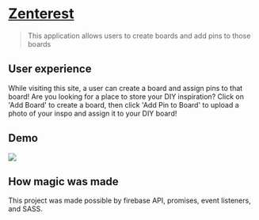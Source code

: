 # [Zenterest](https://pinterest-5a315.web.app/)
> This application allows users to create boards and add pins to those boards

## User experience
While visiting this site, a user can create a board and assign pins to that board! Are you looking for a place to store your DIY inspiration? Click on 'Add Board' to create a board, then click 'Add Pin to Board' to upload a photo of your inspo and assign it to your DIY board!

## Demo
![](https://recordit.co/6JB7D7vaDc.gif)

## How magic was made
This project was made possible by firebase API, promises, event listeners, and SASS.
